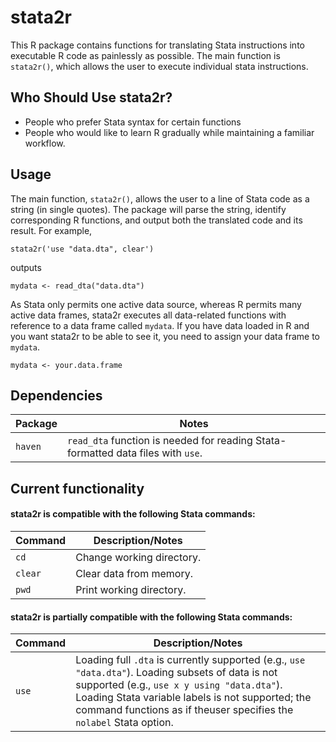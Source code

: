 stata2r
======
This R package contains functions for translating Stata instructions into executable R code as painlessly as possible. The main function is `stata2r()`, which allows the user to execute individual stata instructions.

## Who Should Use stata2r?
* People who prefer Stata syntax for certain functions
* People who would like to learn R gradually while maintaining a familiar workflow.

## Usage
The main function, `stata2r()`, allows the user to a line of Stata code as a string (in single quotes). The package will parse the string, identify corresponding R functions, and output both the translated code and its result. For example,
~~~~
stata2r('use "data.dta", clear')
~~~~
outputs
~~~~
mydata <- read_dta("data.dta")
~~~~

As Stata only permits one active data source, whereas R permits many active data frames, stata2r executes all data-related functions with reference to a data frame called `mydata`. If you have data loaded in R and you want stata2r to be able to see it, you need to assign your data frame to `mydata`.

~~~~
mydata <- your.data.frame
~~~~

## Dependencies
Package | Notes
--- | ---
`haven` | `read_dta` function is needed for reading Stata-formatted data files with `use`.

## Current functionality
#### stata2r is compatible with the following Stata commands:

Command | Description/Notes
--- | ---
`cd`| Change working directory.
`clear`| Clear data from memory.
`pwd`| Print working directory.

#### stata2r is partially compatible with the following Stata commands:
Command | Description/Notes
--- | ---
`use` | Loading full `.dta` is currently supported (e.g., `use "data.dta"`). Loading subsets of data is not supported (e.g., `use x y using "data.dta"`). Loading Stata variable labels is not supported; the command functions as if theuser specifies the `nolabel` Stata option.
